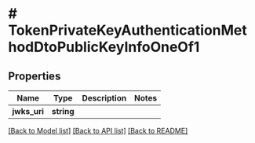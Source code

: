 # # TokenPrivateKeyAuthenticationMethodDtoPublicKeyInfoOneOf1

## Properties

| Name         | Type       | Description | Notes |
| ------------ | ---------- | ----------- | ----- |
| **jwks_uri** | **string** |             |

[[Back to Model list]](../../README.md#models) [[Back to API list]](../../README.md#endpoints) [[Back to README]](../../README.md)
